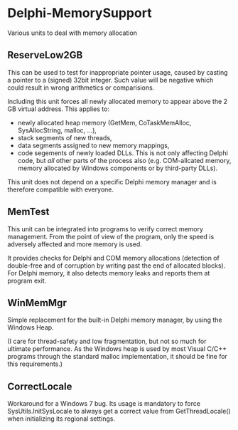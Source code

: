 # Delphi-MemorySupport
Various units to deal with memory allocation

## ReserveLow2GB

This can be used to test for inappropriate pointer usage, caused by casting a pointer to a (signed) 32bit integer. Such value
will be negative which could result in wrong arithmetics or comparisions.

Including this unit forces all newly allocated memory to appear above the 2 GB virtual address. This applies to:
  - newly allocated heap memory (GetMem, CoTaskMemAlloc, SysAllocString, malloc, ...),
  - stack segments of new threads,
  - data segments assigned to new memory mappings,
  - code segements of newly loaded DLLs.
This is not only affecting Delphi code, but *all* other parts of the process also (e.g. COM-allcated memory, memory allocated
by Windows components or by third-party DLLs).

This unit does not depend on a specific Delphi memory manager and is therefore compatible with everyone.

## MemTest

This unit can be integrated into programs to verify correct memory management. From the point of view of the program,
only the speed is adversely affected and more memory is used.

It provides checks for Delphi and COM memory allocations (detection of double-free and of corruption by writing past the end of
allocated blocks).
For Delphi memory, it also detects memory leaks and reports them at program exit.

## WinMemMgr

Simple replacement for the built-in Delphi memory manager, by using the Windows Heap.

(I care for thread-safety and low fragmentation, but not so much for ultimate performance. As the Windows heap is used by most
Visual C/C++ programs through the standard malloc implementation, it should be fine for this requirements.)


## CorrectLocale

Workaround for a Windows 7 bug. Its usage is mandatory to force SysUtils.InitSysLocale to always get a correct value from
GetThreadLocale() when initializing its regional settings.
